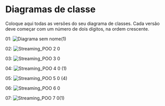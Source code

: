 # Diagramas de classe
Coloque aqui todas as versões do seu diagrama de classes. Cada versão deve começar com um número de dois dígitos, na ordem crescente.

01:
![Diagrama sem nome(1)](https://user-images.githubusercontent.com/104331565/229008771-807826ff-f144-47db-86f8-ebca84ead99f.jpg)

02:
![Streaming_POO 2 0](https://user-images.githubusercontent.com/104331565/232945862-a045743b-1dc0-4d7c-a52c-50ea536f10d1.jpg)

03:
![Streaming_POO 3 0](https://user-images.githubusercontent.com/104331565/233154021-37eebddb-1b92-48ff-beef-3eae54d7ec57.jpg)

04:
![Streaming_POO 4 0 (1)](https://user-images.githubusercontent.com/104331565/233405512-4ecb4c6a-45d8-4c2e-ba0a-4f20582ea571.jpg)

05:
![Streaming_POO 5 0 (4)](https://github.com/DisciplinasProgramacao/poo_tp_noite-grupo-kpucho/assets/104331565/c2151e74-57aa-4489-99c8-51f465b16466)

06:
![Streaming_POO 6 0](https://github.com/DisciplinasProgramacao/poo_tp_noite-grupo-kpucho/assets/104331565/ae6c5ca7-0ed6-49c9-8563-ad2d64268b31)

07:
![Streaming_POO 7 0(1)](https://github.com/DisciplinasProgramacao/poo_tp_noite-grupo-kpucho/assets/104331565/85104e22-88fb-402b-9aff-d43ea73f842a)






